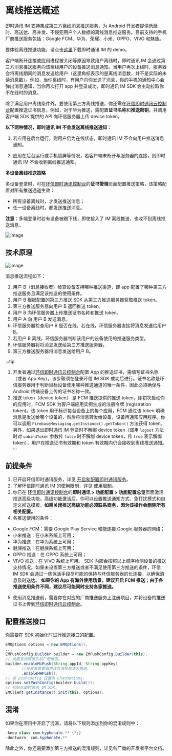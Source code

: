 # 离线推送概述

<Toc />

即时通讯 IM 支持集成第三方离线消息推送服务，为 Android 开发者提供低延时、高送达、高并发、不侵犯用户个人数据的离线消息推送服务。目前支持的手机厂商推送服务包括：Google FCM、华为、荣耀、小米、OPPO、VIVO 和魅族。

要体验离线推送功能，请点击[这里](https://www.easemob.com/download/demo)下载即时通讯 IM 的 demo。

客户端断开连接或应用进程被关闭等原因导致用户离线时，即时通讯 IM 会通过第三方消息推送服务向该离线用户的设备推送消息通知。当用户再次上线时，服务器会将离线期间的消息发送给用户（这里角标表示的是离线消息数，并不是实际的未读消息数）。例如，当你离线时，有用户向你发送了消息，你的手机的通知中心会弹出消息通知，当你再次打开 app 并登录成功，即时通讯 IM SDK 会主动拉取你不在线时的消息。

除了满足用户离线条件外，要使用第三方离线推送，你还需在[环信即时通讯云控制台](https://console.easemob.com/user/login)配置推送证书信息，例如，对于华为推送，需配置**证书名称**和**推送密钥**，并调用客户端 SDK 提供的 API 向环信服务器上传 device token。

**以下两种情况，即时通讯 IM 不会发送离线推送通知：**

1. 若应用在后台运行，则用户仍为在线状态，即时通讯 IM 不会向用户推送消息通知。
   
2. 应用在后台运行或手机锁屏等情况，若客户端未断开与服务器的连接，则即时通讯 IM 不会收到离线推送通知。

**多设备离线推送策略**

多设备登录时，可在[环信即时通讯控制台](https://console.easemob.com/user/login)的**证书管理**页面配置推送策略，该策略配置对所有推送通道生效：

- 所有设备离线时，才发送推送消息；
- 任一设备离线时，都发送推送消息。

**注意**：多端登录时若有设备被踢下线，即使接入了 IM 离线推送，也收不到离线推送消息。

![image](/images/android/push_multidevice_policy)

## 技术原理

![image](/images/android/push/push_android_understand.png)

消息推送流程如下：

1. 用户 B（消息接收者）检查设备支持哪种推送渠道，即 app 配置了哪种第三方推送服务且满足该推送的使用条件。
2. 用户 B 根据配置的第三方推送 SDK 从第三方推送服务器获取推送 token。
3. 第三方推送服务器向用户 B 返回推送 token。
4. 用户 B 向环信服务器上传推送证书名称和推送 token。
5. 用户 A 向 用户 B 发送消息。
6. 环信服务器检查用户 B 是否在线。若在线，环信服务器直接将消息发送给用户 B。
7. 若用户 B 离线，环信服务器判断该用户的设备使用的推送服务类型。
8. 环信服务器将将消息发送给第三方推送服务器。
9. 第三方推送服务器将消息发送给用户 B。

:::tip
1. 开发者通过[环信即时通讯云控制台](https://console.easemob.com/user/login)配置 App 的推送证书，需填写证书名称（或者 App Key）。该步骤须在登录环信 IM SDK 成功后进行。证书名称是环信服务器用于判断目标设备使用哪种推送通道的唯一条件，因此必须确保与 Android 终端设备上传的证书名称一致。
2. 推送 token（device token） 是 FCM 推送提供的推送 token，即初次启动你的应用时，FCM SDK 为客户端应用实例生成的注册令牌 (registration token)。该 token 用于标识每台设备上的每个应用，FCM 通过该 token 明确消息是发送给哪个设备的，然后将消息转发给设备，设备再通知应用程序。你可以调用 `FirebaseMessaging.getInstance().getToken()` 方法获得 token。另外，如果退出即时通讯 IM 登录时不解绑 device token（调用 `logout` 方法时对 `unbindToken` 参数传 `false` 时不解绑 device token，传 `true` 表示解绑 token），用户在推送证书有效期和 token 有效期内仍会接收到离线推送通知。
:::

## 前提条件

1. 已开启环信即时通讯服务，详见 [开启和配置即时通讯服务](/product/enable_and_configure_IM.html)。
2. 了解环信即时通讯 IM 的使用限制，详见 [使用限制](/product/limitation.html)。
3. 你已在 [环信即时通讯控制台](https://console.easemob.com/user/login)的**即时通讯 > 功能配置 > 功能配置总览**页面激活推送高级功能。高级功能激活后，你可以设置推送通知方式、免打扰模式和自定义推送模板。**如需关闭推送高级功能必须联系商务，因为该操作会删除所有相关配置。**
4. 各推送使用的条件：
  - Google FCM：需要 Google Play Service 和能连接 Google 服务器的网络；
  - 小米推送：在小米系统上可用；
  - 华为推送：在华为系统上可用；
  - 魅族推送：在魅族系统上可用；
  - OPPO 推送：在 OPPO 系统上可用；
  - VIVO 推送：在 VIVO 系统上可用。
SDK 内部会按照以上顺序检测设备的推送支持情况。如果未设置第三方推送或者不满足使用第三方推送的条件，环信 IM SDK 会通过一些保活手段尽可能的保持与环信服务器的长连接，以确保消息及时送达。
**如果你的 App 有海外使用场景，建议开启 FCM 推送；由于各推送使用条件不同，建议尽可能同时支持各家推送。**
5. 使用消息推送前，需要你在对应的厂商推送服务上注册项目，并将设备的推送证书上传到[环信即时通讯云控制台](https://console.easemob.com/user/login)。

## 配置推送接口

你需要在 SDK 初始化时进行推送接口的配置。

```java
EMOptions options = new EMOptions();
...
EMPushConfig.Builder builder = new EMPushConfig.Builder(this);
// 设置支持哪家手机厂商推送。
builder.enableMiPush(String appId, String appKey)
       //开发者需要调用该方法开启华为推送。
       .enableHWPush();
// 将 pushconfig 设置为 ChatOptions.
options.setPushConfig(builder.build());
// 初始化即时通讯 IM SDK。
EMClient.getInstance().init(this, options);
```

## 混淆

如果你在项目中开启了混淆，请将以下规则添加到你的混淆规则中：

```java
-keep class com.hyphenate.** {*;}
-dontwarn  com.hyphenate.**
```

除此之外，你还需要添加第三方推送的混淆规则，详见各厂商的开发者平台文档。

